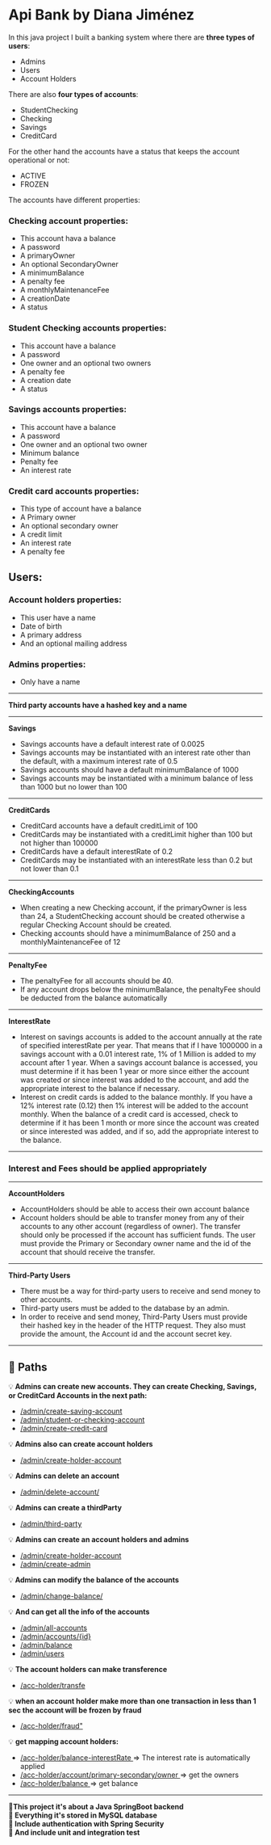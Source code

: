 # Api Bank by Diana Jiménez

In this java project I built a banking system where there are <b>three types of users</b>:
 * Admins
 * Users
 * Account Holders

There are also <b>four types of accounts</b>:
* StudentChecking
* Checking
* Savings
* CreditCard

For the other hand the accounts have a status that keeps the account operational or not:
* ACTIVE
* FROZEN

The accounts have different properties:

<h3> Checking account properties: </h3> 

* This account hava a balance
* A password
* A primaryOwner
* An optional SecondaryOwner
* A minimumBalance
* A penalty fee
* A monthlyMaintenanceFee
* A creationDate
* A status

<h3> Student Checking accounts properties: </h3>

* This account have a balance
* A password
* One owner and an optional two owners
* A penalty fee
* A creation date
* A status

<h3> Savings accounts properties: </h3>

* This account have a balance
* A password
* One owner and an optional two owner
* Minimum balance
* Penalty fee
* An interest rate

<h3> Credit card accounts properties: </h3>

* This type of account have a balance
* A Primary owner
* An optional secondary owner
* A credit limit
* An interest rate
* A penalty fee

<h2> Users:</h2>

<h3> Account holders properties: </h3>

* This user have a name
* Date of birth
* A primary address
* And an optional mailing address

<h3> Admins properties: </h3>

* Only have a name
__________________________________________________

<b> Third party accounts have a hashed key and a name </b>

____________________________________________________

<b> Savings </b>

* Savings accounts have a default interest rate of 0.0025
* Savings accounts may be instantiated with an interest rate other than the default, with a maximum interest rate of 0.5
* Savings accounts should have a default minimumBalance of 1000
* Savings accounts may be instantiated with a minimum balance of less than 1000 but no lower than 100
________________________________________________________

<b> CreditCards </b>

* CreditCard accounts have a default creditLimit of 100
* CreditCards may be instantiated with a creditLimit higher than 100 but not higher than 100000
* CreditCards have a default interestRate of 0.2
* CreditCards may be instantiated with an interestRate less than 0.2 but not lower than 0.1
_________________________________________________________

<b> CheckingAccounts </b>

* When creating a new Checking account, if the primaryOwner is less than 24, a StudentChecking account should be created otherwise a regular Checking Account should be created.
* Checking accounts should have a minimumBalance of 250 and a monthlyMaintenanceFee of 12 
____________________________________________________________

<b> PenaltyFee</b>

* The penaltyFee for all accounts should be 40.
* If any account drops below the minimumBalance, the penaltyFee should be deducted from the balance automatically
____________________________________________________________

<b> InterestRate </b>

* Interest on savings accounts is added to the account annually at the rate of specified interestRate per year. That means that if I have 1000000 in a savings account with a 0.01 interest rate, 1% of 1 Million is added to my account after 1 year. When a savings account balance is accessed, you must determine if it has been 1 year or more since either the account was created or since interest was added to the account, and add the appropriate interest to the balance if necessary.
* Interest on credit cards is added to the balance monthly. If you have a 12% interest rate (0.12) then 1% interest will be added to the account monthly. When the balance of a credit card is accessed, check to determine if it has been 1 month or more since the account was created or since interested was added, and if so, add the appropriate interest to the balance.
____________________________________________________________
<h3> Interest and Fees should be applied appropriately </h3>

_______________________________________________________
<b> AccountHolders </b>

* AccountHolders should be able to access their own account balance
* Account holders should be able to transfer money from any of their accounts to any other account (regardless of owner). The transfer should only be processed if the account has sufficient funds. The user must provide the Primary or Secondary owner name and the id of the account that should receive the transfer.

__________________________________________________________

<b> Third-Party Users </b>

* There must be a way for third-party users to receive and send money to other accounts.
* Third-party users must be added to the database by an admin.
* In order to receive and send money, Third-Party Users must provide their hashed key in the header of the HTTP request. They also must provide the amount, the Account id and the account secret key.
_________________________________________________________

 <h2> 🔷 Paths </h2>

💡<b> Admins can create new accounts. They can create Checking, Savings, or CreditCard Accounts in the next path: </b>
* <u> /admin/create-saving-account </u>
* <u> /admin/student-or-checking-account </u>
* <u> /admin/create-credit-card </u>

💡<b> Admins also can create account holders </b> 
* <u> /admin/create-holder-account </u>

💡 <b> Admins can delete an account </b>
* <u> /admin/delete-account/ </u>

💡 <b> Admins can create a thirdParty </b>
* <u> /admin/third-party </u>

💡 <b> Admins can create an account holders and admins </b>
* <u> /admin/create-holder-account </u>
* <u> /admin/create-admin </u>

💡<b> Admins can modify the balance of the accounts </b>
* <u> /admin/change-balance/ </u>

💡 <b> And can get all the info of the accounts </b>
* <u> /admin/all-accounts </u>
* <u> /admin/accounts/{id} </u>
* <u> /admin/balance </u>
* <u> /admin/users </u>

💡 <b> The account holders can make transference</b>
* <u> /acc-holder/transfe </u>

💡 <b> when an account holder make more than one transaction in less than 1 sec the account will be frozen by fraud </b>
* <u> /acc-holder/fraud" </u>

💡 <b> get mapping account holders: </b>
* <u> /acc-holder/balance-interestRate </u> => The interest rate is automatically applied 
* <u> /acc-holder/account/primary-secondary/owner </u> => get the owners
* <u> /acc-holder/balance </u> => get balance
__________________________________________________

<b> 🔸This project it's about a Java SpringBoot backend</b><br>
<b> 🔸 Everything it's stored in MySQL database</b> <br>
<b> 🔸 Include authentication with Spring Security</b> <br>
<b> 🔸 And include unit and integration test</b>



